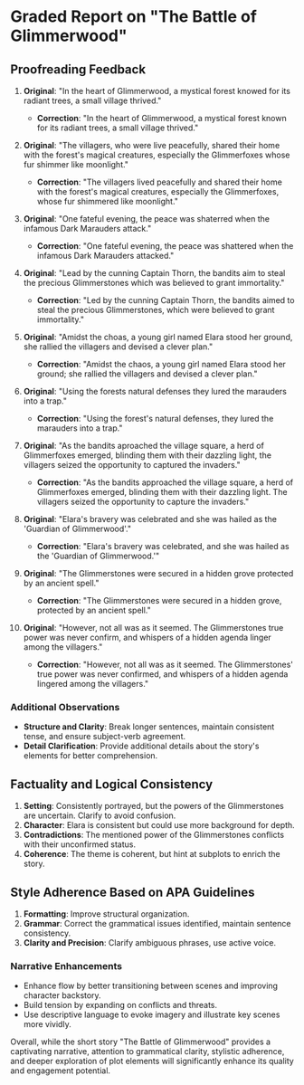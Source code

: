 # Graded Report on "The Battle of Glimmerwood"

## Proofreading Feedback

1. **Original**: "In the heart of Glimmerwood, a mystical forest knowed for its radiant trees, a small village thrived."
   - **Correction**: "In the heart of Glimmerwood, a mystical forest known for its radiant trees, a small village thrived."

2. **Original**: "The villagers, who were live peacefully, shared their home with the forest's magical creatures, especially the Glimmerfoxes whose fur shimmer like moonlight."
   - **Correction**: "The villagers lived peacefully and shared their home with the forest's magical creatures, especially the Glimmerfoxes, whose fur shimmered like moonlight."

3. **Original**: "One fateful evening, the peace was shaterred when the infamous Dark Marauders attack."
   - **Correction**: "One fateful evening, the peace was shattered when the infamous Dark Marauders attacked."

4. **Original**: "Lead by the cunning Captain Thorn, the bandits aim to steal the precious Glimmerstones which was believed to grant immortality."
   - **Correction**: "Led by the cunning Captain Thorn, the bandits aimed to steal the precious Glimmerstones, which were believed to grant immortality."

5. **Original**: "Amidst the choas, a young girl named Elara stood her ground, she rallied the villagers and devised a clever plan."
   - **Correction**: "Amidst the chaos, a young girl named Elara stood her ground; she rallied the villagers and devised a clever plan."

6. **Original**: "Using the forests natural defenses they lured the marauders into a trap."
   - **Correction**: "Using the forest's natural defenses, they lured the marauders into a trap."

7. **Original**: "As the bandits aproached the village square, a herd of Glimmerfoxes emerged, blinding them with their dazzling light, the villagers seized the opportunity to captured the invaders."
   - **Correction**: "As the bandits approached the village square, a herd of Glimmerfoxes emerged, blinding them with their dazzling light. The villagers seized the opportunity to capture the invaders."

8. **Original**: "Elara's bravery was celebrated and she was hailed as the 'Guardian of Glimmerwood'."
   - **Correction**: "Elara's bravery was celebrated, and she was hailed as the 'Guardian of Glimmerwood.'"

9. **Original**: "The Glimmerstones were secured in a hidden grove protected by an ancient spell."
   - **Correction**: "The Glimmerstones were secured in a hidden grove, protected by an ancient spell."

10. **Original**: "However, not all was as it seemed. The Glimmerstones true power was never confirm, and whispers of a hidden agenda linger among the villagers."
    - **Correction**: "However, not all was as it seemed. The Glimmerstones' true power was never confirmed, and whispers of a hidden agenda lingered among the villagers."

### Additional Observations
- **Structure and Clarity**: Break longer sentences, maintain consistent tense, and ensure subject-verb agreement.
- **Detail Clarification**: Provide additional details about the story's elements for better comprehension.

## Factuality and Logical Consistency

1. **Setting**: Consistently portrayed, but the powers of the Glimmerstones are uncertain. Clarify to avoid confusion.
2. **Character**: Elara is consistent but could use more background for depth.
3. **Contradictions**: The mentioned power of the Glimmerstones conflicts with their unconfirmed status.
4. **Coherence**: The theme is coherent, but hint at subplots to enrich the story.

## Style Adherence Based on APA Guidelines

1. **Formatting**: Improve structural organization.
2. **Grammar**: Correct the grammatical issues identified, maintain sentence consistency.
3. **Clarity and Precision**: Clarify ambiguous phrases, use active voice.

### Narrative Enhancements
- Enhance flow by better transitioning between scenes and improving character backstory.
- Build tension by expanding on conflicts and threats.
- Use descriptive language to evoke imagery and illustrate key scenes more vividly.

Overall, while the short story "The Battle of Glimmerwood" provides a captivating narrative, attention to grammatical clarity, stylistic adherence, and deeper exploration of plot elements will significantly enhance its quality and engagement potential.